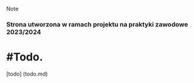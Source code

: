 > [!NOTE]
> ### Strona utworzona w ramach projektu na praktyki zawodowe 2023/2024

#Todo.
======
[todo] (todo.md)